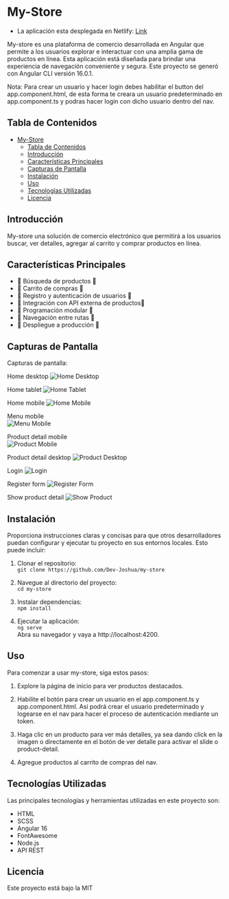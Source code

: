 # My-Store

- La aplicación esta desplegada en Netlify: [Link](https://ecysale.netlify.app/home)

My-store es una plataforma de comercio desarrollada en Angular que permite a los usuarios explorar e interactuar con una amplia gama de productos en línea. Esta aplicación está diseñada para brindar una experiencia de navegación conveniente y segura. Este proyecto se generó con Angular CLI versión 16.0.1.

Nota: Para crear un usuario y hacer login debes habilitar el button del app.component.html, de esta forma te creara un usuario predeterminado en app.component.ts y podras hacer login con dicho usuario dentro del nav.

## Tabla de Contenidos

- [My-Store](#my-store)
  - [Tabla de Contenidos](#tabla-de-contenidos)
  - [Introducción](#introducción)
  - [Características Principales](#características-principales)
  - [Capturas de Pantalla](#capturas-de-pantalla)
  - [Instalación](#instalación)
  - [Uso](#uso)
  - [Tecnologías Utilizadas](#tecnologías-utilizadas)
  - [Licencia](#licencia)

## Introducción

My-store una solución de comercio electrónico que permitirá a los usuarios buscar, ver detalles, agregar al carrito y comprar productos en línea.

## Características Principales

- 🚧 Búsqueda de productos 🚧
- 🚧 Carrito de compras 🚧
- 🚧 Registro y autenticación de usuarios 🚧
- 🚧 Integración con API externa de productos🚧
- 🚧 Programación modular 🚧
- 🚧 Navegación entre rutas 🚧
- 🚧 Despliegue a producción 🚧

## Capturas de Pantalla

Capturas de pantalla:

Home desktop
![Home Desktop](src/assets/images/Home.png)

Home tablet
![Home Tablet](src/assets/images/Home768px.png)

Home mobile
![Home Mobile](src/assets/images/Home425px.png)

Menu mobile<br>
![Menu Mobile](src/assets/images/menu-mobile.png)

Product detail mobile<br>
![Product Mobile](src/assets/images/product-detail-mobile.png)

Product detail desktop
![Product Desktop](src/assets/images/product-detail-desktop.png)

Login
![Login](src/assets/images/login.png)

Register form
![Register Form](src/assets/images/register.png)

Show product detail
![Show Product](src/assets/images/show-product.png)

## Instalación

Proporciona instrucciones claras y concisas para que otros desarrolladores puedan configurar y ejecutar tu proyecto en sus entornos locales. Esto puede incluir:

1. Clonar el repositorio:  
   `git clone https://github.com/Dev-Joshua/my-store`

2. Navegue al directorio del proyecto:  
   `cd my-store`

3. Instalar dependencias:  
   `npm install`

4. Ejecutar la aplicación:  
   `ng serve`  
   Abra su navegador y vaya a http://localhost:4200.

## Uso

Para comenzar a usar my-store, siga estos pasos:

1. Explore la página de inicio para ver productos destacados.

2. Habilite el botón para crear un usuario en el app.component.ts y app.component.html. Así podrá crear el usuario predeterminado y logearse en el nav para hacer el proceso de autenticación mediante un token.

3. Haga clic en un producto para ver más detalles, ya sea dando click en la imagen o directamente en el botón de ver detalle para activar el slide o product-detail.

4. Agregue productos al carrito de compras del nav.

## Tecnologías Utilizadas

Las principales tecnologías y herramientas utilizadas en este proyecto son:

- HTML
- SCSS
- Angular 16
- FontAwesome
- Node.js
- API REST

## Licencia

Este proyecto está bajo la MIT
